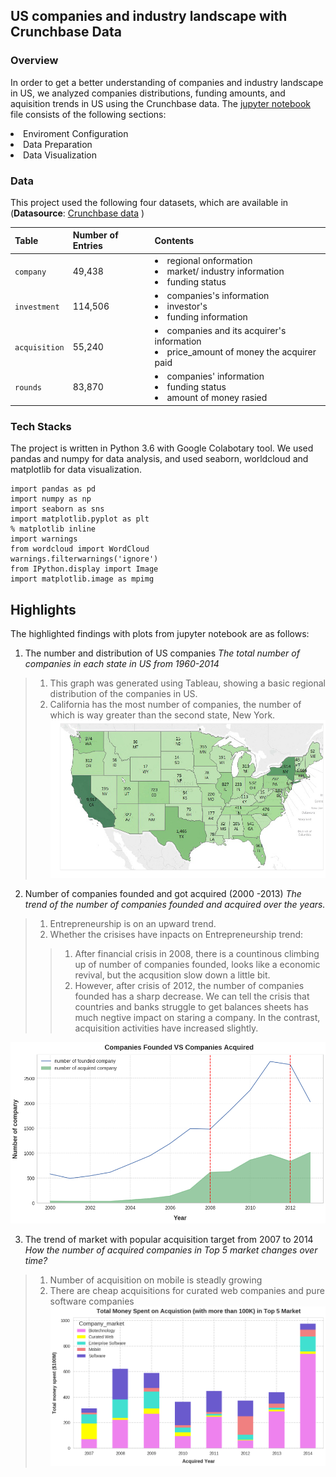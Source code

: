 ## US companies and industry landscape with Crunchbase  Data 
### Overview
In order to get a better understanding of companies and industry landscape in US,  we analyzed companies distributions, funding amounts, and aquisition trends in US using the Crunchbase data. 
The [jupyter notebook](https://github.com/YuexiSC/data-visualization/blob/master/crunchbase_data_visualization/crunch_base_viz_final.ipynb) file consists of the following sections: 
<li> Enviroment Configuration 
<li> Data Preparation 
<li> Data Visualization    
        
### Data 
This project used the following four datasets, which are available in  (**Datasource**: [Crunchbase data](https://data.crunchbase.com/docs) ) 

|Table | Number of Entries |Contents |
|--|--|--|
| `company` |49,438  | <li>regional onformation <li>market/ industry information<li>funding status  |
|`investment` |114,506|<li>companies's information <li>investor's <li>funding information |
| `acquisition` |  55,240|<li>companies and its acquirer's  information <li>price_amount of money the acquirer paid|
|`rounds `|83,870|<li>companies' information <li>funding status <li>amount of money rasied|


### Tech Stacks
The project is written in Python 3.6 with Google Colabotary tool. We used pandas and numpy for data analysis, and used seaborn, worldcloud and matplotlib for data visualization.
```
import pandas as pd
import numpy as np
import seaborn as sns
import matplotlib.pyplot as plt
% matplotlib inline
import warnings
from wordcloud import WordCloud
warnings.filterwarnings('ignore')
from IPython.display import Image
import matplotlib.image as mpimg
 ```

## Highlights 
The highlighted findings with plots from jupyter notebook are as follows: 
1. The number and distribution of US companies 
*The total number of companies in each state in US from 1960-2014*
>1. This graph was generated using Tableau, showing a basic regional distribution of the companies in US. 
>2. California has the most number of companies, the number of which is way greater than the second state, New York.
![png](./pics/output_34_0.png) 

2. Number of companies founded and got acquired (2000 -2013)
 *The trend of the number of companies founded and acquired over the years.*

>1.   Entrepreneurship is on an upward trend. 
>2. Whether the crisises have inpacts on Entrepreneurship trend: 
>>1) After financial crisis in 2008, there is a countinous climbing up of number of companies founded, looks like a economic revival, but the acqusition slow down a little bit. 
>>2) However, after crisis of 2012, the number of companies founded has a sharp decrease. We can tell the crisis that countries and banks struggle to get balances sheets  has much negtive impact on staring a company. In the contrast, acquisition activities have increased slightly. 

![png](./pics/output_41_0.png)


3. The trend of market with popular acquisition target from 2007 to 2014
*How the number of acquired companies in Top 5 market changes over time?* 
>1.   Number of acquisition on mobile is steadly growing
> 2. There are cheap acquisitions for curated web companies and pure software companies
![png](./pics/output_55_0.png)


